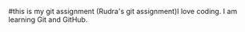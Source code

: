 #this is my git assignment (Rudra's git assignment)I   l o v e   c o d i n g .  
 I   a m   l e a r n i n g   G i t   a n d   G i t H u b .  
 